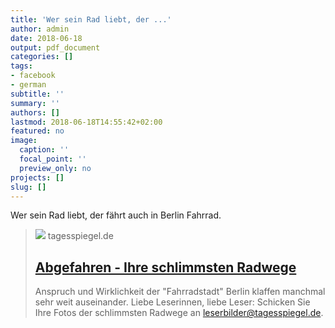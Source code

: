 ```yaml
---
title: 'Wer sein Rad liebt, der ...'
author: admin
date: 2018-06-18
output: pdf_document
categories: []
tags:
- facebook
- german
subtitle: ''
summary: ''
authors: []
lastmod: 2018-06-18T14:55:42+02:00
featured: no
image:
  caption: ''
  focal_point: ''
  preview_only: no
projects: []
slug: []
---
```

Wer sein Rad liebt, der fährt auch in Berlin Fahrrad.
> [![](https://www.tagesspiegel.de/images/img_20210923_121924-1/27640856/2-format530.jpg)](https://www.tagesspiegel.de/mediacenter/fotostrecken/berlin/galerie-mit-leserbildern-abgefahren-ihre-unbeliebtesten-radstrecken/4031388.html)
> tagesspiegel.de
> ## [Abgefahren - Ihre schlimmsten Radwege](https://www.tagesspiegel.de/mediacenter/fotostrecken/berlin/galerie-mit-leserbildern-abgefahren-ihre-unbeliebtesten-radstrecken/4031388.html)
>
>Anspruch und Wirklichkeit der "Fahrradstadt" Berlin klaffen manchmal sehr weit auseinander. Liebe Leserinnen, liebe Leser: Schicken Sie Ihre Fotos der schlimmsten Radwege an leserbilder@tagesspiegel.de.

